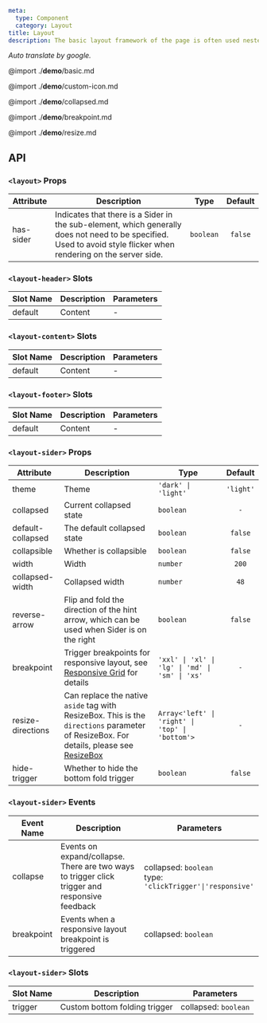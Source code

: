 ```yaml
meta:
  type: Component
  category: Layout
title: Layout
description: The basic layout framework of the page is often used nested with components to construct the overall layout of the page.
```

*Auto translate by google.*

@import ./__demo__/basic.md

@import ./__demo__/custom-icon.md

@import ./__demo__/collapsed.md

@import ./__demo__/breakpoint.md

@import ./__demo__/resize.md

## API


### `<layout>` Props

|Attribute|Description|Type|Default|
|---|---|---|:---:|
|has-sider|Indicates that there is a Sider in the sub-element, which generally does not need to be specified. Used to avoid style flicker when rendering on the server side.|`boolean`|`false`|




### `<layout-header>` Slots

|Slot Name|Description|Parameters|
|---|---|---|
|default|Content|-|




### `<layout-content>` Slots

|Slot Name|Description|Parameters|
|---|---|---|
|default|Content|-|




### `<layout-footer>` Slots

|Slot Name|Description|Parameters|
|---|---|---|
|default|Content|-|




### `<layout-sider>` Props

|Attribute|Description|Type|Default|
|---|---|---|:---:|
|theme|Theme|`'dark' \| 'light'`|`'light'`|
|collapsed|Current collapsed state|`boolean`|`-`|
|default-collapsed|The default collapsed state|`boolean`|`false`|
|collapsible|Whether is collapsible|`boolean`|`false`|
|width|Width|`number`|`200`|
|collapsed-width|Collapsed width|`number`|`48`|
|reverse-arrow|Flip and fold the direction of the hint arrow, which can be used when Sider is on the right|`boolean`|`false`|
|breakpoint|Trigger breakpoints for responsive layout, see [Responsive Grid](/vue/component/grid) for details|`'xxl' \| 'xl' \| 'lg' \| 'md' \| 'sm' \| 'xs'`|`-`|
|resize-directions|Can replace the native `aside` tag with ResizeBox. This is the `directions` parameter of ResizeBox. For details, please see [ResizeBox](/vue/component/resize-box)|`Array<'left' \| 'right' \| 'top' \| 'bottom'>`|`-`|
|hide-trigger|Whether to hide the bottom fold trigger|`boolean`|`false`|
### `<layout-sider>` Events

|Event Name|Description|Parameters|
|---|---|---|
|collapse|Events on expand/collapse. There are two ways to trigger click trigger and responsive feedback|collapsed: `boolean`<br>type: `'clickTrigger'\|'responsive'`|
|breakpoint|Events when a responsive layout breakpoint is triggered|collapsed: `boolean`|
### `<layout-sider>` Slots

|Slot Name|Description|Parameters|
|---|---|---|
|trigger|Custom bottom folding trigger|collapsed: `boolean`|



